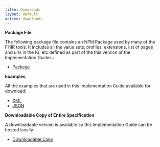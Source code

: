 ```yaml
---
title: Downloads
layout: default
active: downloads
---
```


**Package File**

The following package file contains an NPM Package used by many of the FHIR tools.  It includes all the value sets, profiles, extensions, list of pages and urls in the IG, etc defined as part of the this version of the Implementation Guides.:

- [Package](package.tgz)

**Examples**

All the examples that are used in this Implementation Guide available for download:

- [XML](examples.xml.zip)
- [JSON](examples.json.zip)

**Downloadable Copy of Entire Specification**

A downloadable version is available so this Implementation Guide can be hosted locally:

- [Downloadable Copy](full-ig.zip)


